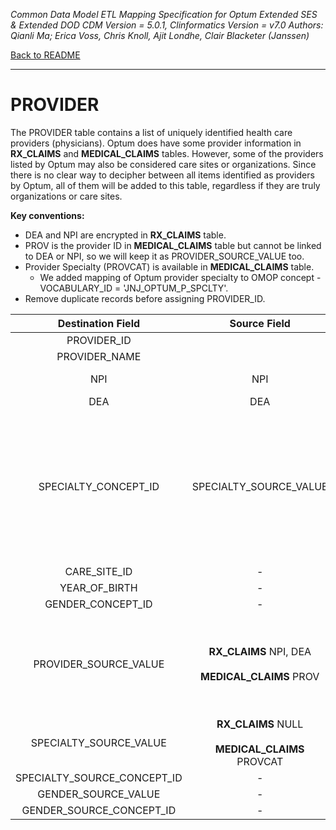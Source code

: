 *Common Data Model ETL Mapping Specification for Optum Extended SES & Extended DOD 
CDM Version = 5.0.1, Clinformatics Version = v7.0
Authors: Qianli Ma; Erica Voss, Chris Knoll, Ajit Londhe, Clair Blacketer (Janssen)*

[Back to README](readme.md)

---

# PROVIDER

The PROVIDER table contains a list of uniquely identified health care
providers (physicians). Optum does have some provider information in
**RX_CLAIMS** and **MEDICAL_CLAIMS** tables. However, some of the
providers listed by Optum may also be considered care sites or
organizations. Since there is no clear way to decipher between all items
identified as providers by Optum, all of them will be added to this
table, regardless if they are truly organizations or care sites.

**Key conventions:**

-   DEA and NPI are encrypted in **RX_CLAIMS** table.
-   PROV is the provider ID in **MEDICAL_CLAIMS** table but cannot be
    linked to DEA or NPI, so we will keep it as
    PROVIDER_SOURCE_VALUE too.
-   Provider Specialty (PROVCAT) is available in **MEDICAL_CLAIMS** table.
    -   We added mapping of Optum provider specialty to OMOP concept - VOCABULARY_ID = 'JNJ_OPTUM_P_SPCLTY'.
-   Remove duplicate records before assigning PROVIDER_ID.

<a name="table-mappings-provider"></a>

**Destination Field**|**Source Field**|**Applied Rule**|**Comment**
:-----:|:-----:|:-----:|:-----:
PROVIDER_ID| |System generated.| 
PROVIDER_NAME| |NULL| 
NPI|NPI|Ignore blanks, 'H' and 'HHHHHHHHHH'| 
DEA|DEA| | 
SPECIALTY_CONCEPT_ID|SPECIALTY_SOURCE_VALUE|**RX_CLAIMS** set as 38004514 (Unknown Physician Specialty)<br><br>**MEDICAL_CLAIMS** PROVCAT: Map it to OMOP VOCABULARY_ID = 'JNJ_OPTUM_P_SPCLTY'|These CONCEPT_IDs fall under VOCABULARY_ID = 'JNJ_OPTUM_P_SPCLTY'.  A record of this vocabulary can be found in Appendix 3.1.<br><br>Set as 38004514 (Unknown Physician Specialty) if SPECIALTY_SOURCE_VALUE has missing value or is NULL or cannot be mapped. 
CARE_SITE_ID|-|0| 
YEAR_OF_BIRTH|-|NULL| 
GENDER_CONCEPT_ID|-|0| 
PROVIDER_SOURCE_VALUE|**RX_CLAIMS** NPI, DEA<br><br>**MEDICAL_CLAIMS** PROV|For NPI, ignore blanks, H and HHHHHHHHHH.|We pull in both DEA and NPI codes. Some NPI = DEA, however OPTUM has identified that as data coming in with the codes switched and not a duplication of NPI and DEA codes.
SPECIALTY_SOURCE_VALUE|**RX_CLAIMS** NULL<br><br>**MEDICAL_CLAIMS** PROVCAT| | 
SPECIALTY_SOURCE_CONCEPT_ID|-|0| 
GENDER_SOURCE_VALUE|-|NULL| 
GENDER_SOURCE_CONCEPT_ID|-|0| 
